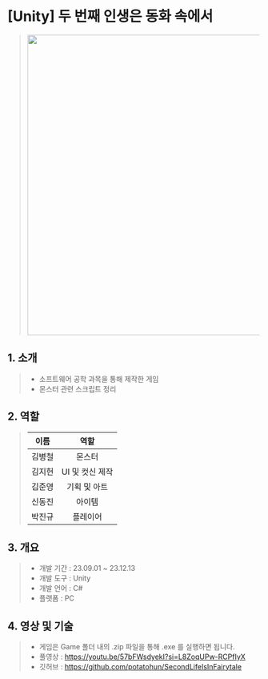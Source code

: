# [Unity] 두 번째 인생은 동화 속에서

> <img src = "https://github.com/user-attachments/assets/3a95e36d-a3a2-4c9e-b7e5-5eb98ac646e9" width = "600">

## 1. 소개
> - 소프트웨어 공학 과목을 통해 제작한 게임
> - 몬스터 관련 스크립트 정리

## 2. 역할
> | 이름 | 역할 |
> |:---:|:---:|
> | 김병철 | 몬스터 |
> | 김지헌 | UI 및 컷신 제작 |
> | 김준영 | 기획 및 아트 |
> | 신동진 | 아이템 |
> | 박진규 | 플레이어 |

## 3. 개요
> - 개발 기간 : 23.09.01 ~ 23.12.13
> - 개발 도구 : Unity
> - 개발 언어 : C#
> - 플랫폼 : PC
## 4. 영상 및 기술
> - 게임은 Game 폴더 내의 .zip 파일을 통해 .exe 를 실행하면 됩니다.
> - 풀영상 : https://youtu.be/57bFWsdyekI?si=L8ZoqUPw-RCPfIyX
> - 깃허브 : https://github.com/potatohun/SecondLifeIsInFairytale
